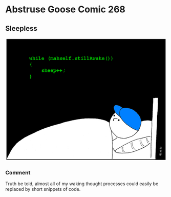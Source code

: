 # Abstruse Goose Comic 268
## Sleepless

![image](comics/sheepless_in_seattle_groan.png)
### Comment
Truth be told, almost all of my waking thought processes could easily be replaced by short snippets of code.
